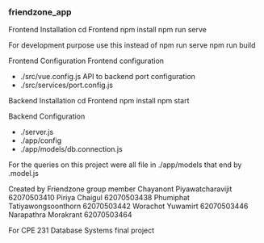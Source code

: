 ### friendzone_app
Frontend Installation
cd Frontend
npm install 
npm run serve

For development purpose use this instead of npm run serve
npm run build 


Frontend Configuration 
Frontend  configuration
- ./src/vue.config.js
API to backend port configuration
- ./src/services/port.config.js


Backend Installation
cd Frontend
npm install 
npm start

Backend Configuration 
- ./server.js
- ./app/config
- ./app/models/db.connection.js

For the queries on this project were all file in ./app/models
that end by .model.js

Created by Friendzone group member
Chayanont         Piyawatcharavijit             62070503410
Piriya            Chaigul                       62070503438
Phumiphat         Tatiyawongsoonthorn           62070503442
Worachot          Yuwamirt                      62070503446
Narapathra        Morakrant                     62070503464

For CPE 231 Database Systems final project
